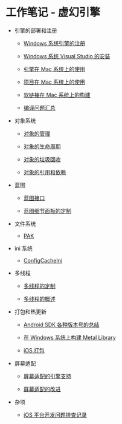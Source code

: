 # 工作笔记 - 虚幻引擎

+ 引擎的部署和注册

    + [Windows 系统引擎的注册](windows_engine_registry.md)

    + [Windows 系统 Visual Studio 的安装](windows_visual_studio.md)

    + [引擎在 Mac 系统上的使用](mac_engine.md)

    + [项目在 Mac 系统上的使用](mac_project.md)

    + [软链接在 Mac 系统上的构建](mac_symlink.md)

    + [编译问题汇总](compilation_questions.md)

+ 对象系统

    + [对象的管理](object_management.md)

    + [对象的生命周期](object_lifecycle.md)

    + [对象的垃圾回收](object_garbage_collection.md)

    + [对象的引用和依赖](object_reference.md)

+ 蓝图

    + [蓝图接口](blueprint_interface.md)

    + [蓝图细节面板的定制](detail_customization.md)

+ 文件系统

    + [PAK](pak.md)

+ ini 系统

    + [ConfigCacheIni](config_cache_ini.md)

+ 多线程

    + [多线程的定制](thread_runnable.md)

    + [多线程的概述](thread_summary.md)

+ 打包和热更新

    + [Android SDK 各种版本号的总结](android_sdk_versions.md)

    + [在 Windows 系统上构建 Metal Library](windows_metal_library.md)

    + [iOS 打包](ios_packaging.md)

+ 屏幕适配

    + [屏幕适配的引擎支持](screen_compatibility_engine.md)

    + [屏幕适配的改进](screen_compatibility_advance.md)

+ 杂项

    + [iOS 平台开发问题排查记录](ios_development.md)
